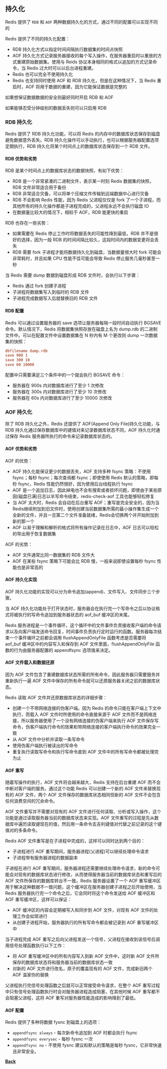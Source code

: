 ## 持久化

Redis 提供了 `RDB` 和 `AOF` 两种数据持久化的方式，通过不同的配置可以实现不同的



Redis 提供了不同的持久化配置：
- RDB 持久化方式以指定时间间隔执行数据集的时间点快照
- AOF 持久化方式记录服务器接收的每个写入操作，在服务器重启时以重放的方式重建原始数据集。使用与 Reids 协议本身相同的格式以追加的方式记录命令，当 Redis 过大时可以以后台进程重建。
- Redis 也可以完全不使用持久化
- Redis 也支持同时使用 AOF 和 RDB 持久化，但是在这种情况下，当 Redis 重启时，AOF 将用于数据的重建，因为它能保证数据是完整的

如果想保证数据数据的安全则最好同时开启 RDB 和 AOF

如果能够忍受分钟级别的数据丢失则可以只启用 RDB



### RDB 持久化
Redis 提供了 RDB 持久化功能，可以将 Redis 的内存中的数据库状态保存到磁盘避免数据意外丢失。RDB 持久化操作可以手动执行，也可以根据服务器配置选项定期执行，RDB 持久化将某个时间点上的数据库状态保存到一个 RDB 文件。
#### RDB 优势和劣势
RDB 是某个时间点上的数据库状态的数据快照，有如下优势：
- RDB 是一个非常紧凑的二进制文件，表示某一时刻 Redis 数据集的快照，RDB 文件非常适合用于备份
- RDB 非常适合灾备，可以将单个压缩文件传输到远端数据中心进行灾备
- RDB 不会影响 Redis 性能，因为 Redis 父进程仅仅是 fork 了一个子进程，而其他所有的持久化操作都是子进程完成的，父进程永远不会执行磁盘 IO
- 在数据量比较大的情况下，相较于 AOF，RDB 能更快的重启

RDB 也存在一些劣势：
- 如果需要在 Redis 停止工作时将数据丢失的可能性降到最低，RDB 并不是很好的选择，因为一般 RDB 的时间间隔比较久，这段时间内的数据变更将会丢失
- RDB 需要 fork 子进程才能将数据持久化到磁盘，当数据量很大时 fork 可能会非常耗时，并且如果 CPU 性能不佳可能会导致 Redis 停止服务几毫秒甚至一秒

当 Redis 需要 dump 数据到磁盘形成 RDB 文件时，会执行以下步骤：

- Redis 通过 fork 创建子进程
- 子进程将数据集写入到临时的 RDB 文件
- 子进程完成数据写入后就替换旧的 RDB 文件

#### RDB 配置
Redis 可以通过设置服务器的 save 选项让服务器每隔一段时间自动执行 BGSAVE 命令。默认情况下，Redis 将数据集快照存放在磁盘上名为 dump.rdb 的二进制文件中。可以在配置文件中设置数据集在 N 秒内有 M 个更改则 dump 一次数据集的快照：
```conf
dbfilename dump.rdb
save 900 1
save 300 10
save 60 10000
```
配置中只需要满足三个条件中的一个就会执行 BGSAVE 命令：
- 服务器在 900s 内对数据库进行了至少 1 次修改
- 服务器在 300s 内对数据库进行了至少 10 次修改
- 服务器在 60s 内对数据库进行了至少 10000 次修改
### AOF 持久化
除了 RDB 持久化之外，Redis 还提供了 AOF(Append Only File)持久化功能，与 RDB 持久化通过保存数据库中的键值对来记录数据库状态不同，AOF 持久化时通过保存 Redis 服务器所执行的命令来记录数据库状态的。

#### AOF 优势和劣势
AOF 的优势：
- AOF 持久化能保证更少的数据丢失，AOF 支持多种 fsync 策略：不使用 fsync；每秒 fsync；每次查询都 fsync；即使使用 Redis 默认的策略，即每秒 fsync，Redis 性能仍然很好，因为使用后台线程执行 fsync
- AOF 是一个追加日志，因此掉电也不会有搜索或者损坏问题，即使由于某些原因(磁盘已满)日志以半写命令结束，redis-check-aof 工具也能够轻松修复
- 当 AOF 太大时，Redis 会自动在后台重写 AOF；重写是完全安全的，因为当Redis继续附加到旧文件时，使用创建当前数据集所需的最小操作集生成一个全新的文件，并且一旦第二个文件准备就绪，Redis会切换两个并开始附加到新的那一个
- AOF 以易于理解和解析的格式将所有操作记录在日志中，AOF 日志可以轻松的导出用于恢复数据集


AOF 的劣势：
- AOF 文件通常比同一数据集的 RDB 文件大
- AOF 在某些 fsync 策略下可能会比 RDB 慢，一般来说即使设置每秒 fsync 性能也是非常高的

#### AOF 持久化实现
AOF 持久化功能的实现可以分为命令追加(append)、文件写入、文件同步三个步骤。

当 AOF 持久化功能处于打开状态时，服务器会在执行完一个写命令之后以协议格式将被执行的写命令追加到服务器状态的 aof_buf 缓冲区的末尾。

Redis 服务进程是一个事件循环，这个循环中的文件事件负责接收客户端的命令请求以及向客户端发送命令回复，时间事件负责执行定时运行的函数。服务器每次结束一个事件循环之前都会调用 flushAppendOnlyFile 函数考虑是否需要将 aof_buf 缓冲区中的内容写入和保存到 AOF 文件里面，flushAppendOnlyFile 函数的行为由服务器配置的 appendfsync 选项值来决定。

#### AOF 文件载入和数据还原
因为 AOF 文件包含了重建数据库状态所需的所有命令，因此服务器只需要服务并重新执行一遍 AOF 文件中保存的所有命令就可以还原服务器关闭之前的数据库状态。

Redis 读取 AOF 文件并还原数据库状态的详细步骤：
- 创建一个不带网络连接的伪客户端。因为 Redis 的命令只能在客户端上下文中执行，而载入 AOF 文件时所使用的命令直接来源于 AOF 文件而不是网络连接，所以服务器使用了一个没有网络连接的伪客户端来执行 AOF 文件保存写命令，伪客户端执行命令的效果和带网络连接的客户端执行命令的效果完全一致
- 从 AOF 文件中分析并读取一条写命令
- 使用伪客户端执行被读出的写命令
- 重复执行读取写命令和执行写命令直到 AOF 文件中的所有写命令都被处理完为止
#### AOF 重写
随着写操作的执行，AOF 文件将会越来越大，Redis 支持在后台重建 AOF 而不会中断对客户端的服务。通过这个功能 Redis 可以创建一个新的 AOF 文件来替换现有的 AOF 文件，两个 AOF 文件保存的数据库状态相同但新的 AOF 文件不会包含任何浪费空间的冗余命令。

AOF 文件重写并不需要对现有的 AOF 文件进行任何读取、分析或写入操作，这个功能是通过读取服务器当前的数据库状态来实现。AOF 文件重写的过程是先从数据库中遍历读取键现在的值，然后用一条命令去吉利键值对代替之前记录的这个键值对的多条命令。

Redis AOF 文件重写是在子进程中完成的，这样可以同时达到两个目的：
- 子进程进行 AOF 重写期间，服务器进程(父进程)可以继续处理命令请求
- 子进程带有服务器进程的数据副本

子进程在进行 AOF 重写期间，服务器进程还需要继续处理命令请求，新的命令可能会对现有的数据库状态进行修改，从而使得服务器当前的数据库状态和重写后的 AOF 文件所保存的数据库转台不一致。Redis 服务器设置了一个 AOF 重写缓冲区用于解决这种数据不一致问题，这个缓冲区在服务器创建子进程之后开始使用，当 Redis 服务器执行完一个命令之后，它会同时将这个命令发送给 AOF 缓冲区和 AOF 重写缓冲区，这样可以保证：
- AOF 缓冲区的内容会定期被写入和同步到 AOF 文件，对现有 AOF 文件的处理工作会如常进行
- 从创建子进程开始，服务器执行的所有写命令都会被记录到 AOF 重写缓冲区中

当子进程完成 AOF 重写之后向父进程发送一个信号，父进程在接收到该信号后调用信号处理函数执行以下工作：
- 将 AOF 重写缓冲区中的所有内容写入到新 AOF 文件中，这时新 AOF 文件所保存的数据库状态将和服务器当前的数据库状态一致
- 对新的 AOF 文件进行改名，原子的覆盖现有的 AOF 文件，完成新旧两个 AOF 温家你的替换

父进程执行完信号处理函数之后就可以正常接受命令请求，在整个 AOF 重写过程中只有信号处理函数执行时会对服务器进程造成阻塞，在其他时候 AOF 重写都不会阻塞父进程，这将 AOF 重写对服务器性能造成的影响降到了最低。
#### AOF 配置
Redis 提供了多种将数据 fysnc 到磁盘上的选项：
- ```appendfsync always``` - 每次新命令追加到 AOF 时都会执行 fsync
- ```appendfsync everysec``` - 每秒 fysnc 一次
- ```appendfsync no``` - 不使用 fysnc
建议和默认的策略是每秒 fysnc，它非常快速且非常安全。

**[Back](../)**